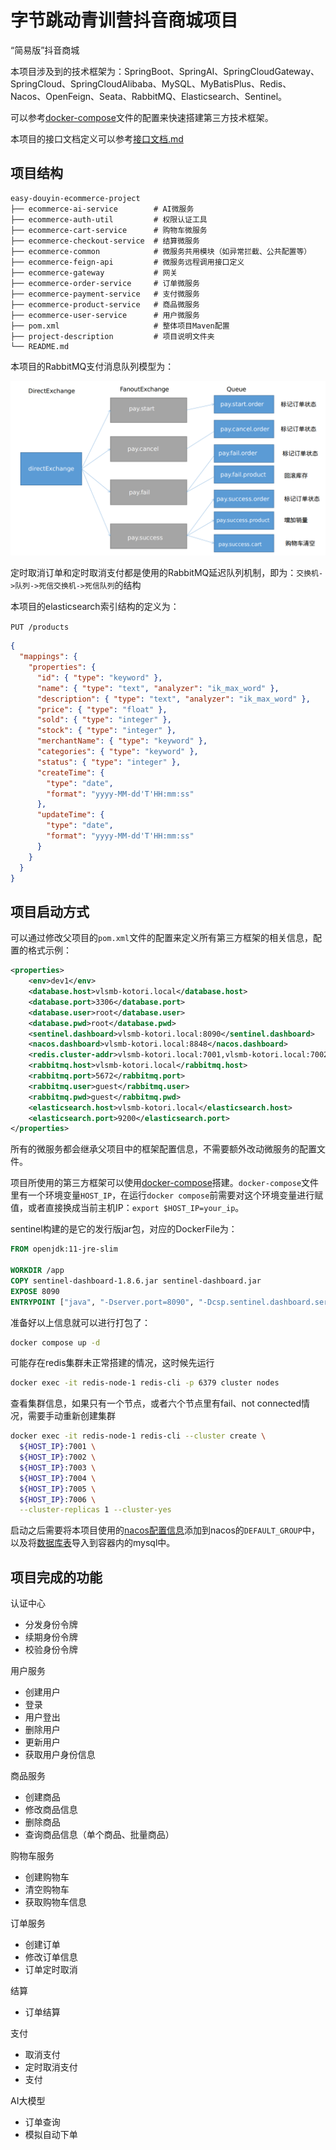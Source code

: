 # 字节跳动青训营抖音商城项目

“简易版”抖音商城

本项目涉及到的技术框架为：SpringBoot、SpringAI、SpringCloudGateway、SpringCloud、SpringCloudAlibaba、MySQL、MyBatisPlus、Redis、Nacos、OpenFeign、Seata、RabbitMQ、Elasticsearch、Sentinel。

可以参考[docker-compose](project-description/docker-compose.yaml)文件的配置来快速搭建第三方技术框架。

本项目的接口文档定义可以参考[接口文档.md](project-description/interface-documentation.md)

## 项目结构

```
easy-douyin-ecommerce-project
├── ecommerce-ai-service        # AI微服务
├── ecommerce-auth-util         # 权限认证工具
├── ecommerce-cart-service      # 购物车微服务
├── ecommerce-checkout-service  # 结算微服务
├── ecommerce-common            # 微服务共用模块（如异常拦截、公共配置等）
├── ecommerce-feign-api         # 微服务远程调用接口定义
├── ecommerce-gateway           # 网关
├── ecommerce-order-service     # 订单微服务
├── ecommerce-payment-service   # 支付微服务
├── ecommerce-product-service   # 商品微服务
├── ecommerce-user-service      # 用户微服务
├── pom.xml                     # 整体项目Maven配置
├── project-description         # 项目说明文件夹
└── README.md
```

本项目的RabbitMQ支付消息队列模型为：

![img.png](project-description/images/img.png)

定时取消订单和定时取消支付都是使用的RabbitMQ延迟队列机制，即为：`交换机->队列->死信交换机->死信队列`的结构

本项目的elasticsearch索引结构的定义为：

`PUT /products`
```json
{
  "mappings": {
    "properties": {
      "id": { "type": "keyword" },
      "name": { "type": "text", "analyzer": "ik_max_word" },
      "description": { "type": "text", "analyzer": "ik_max_word" },
      "price": { "type": "float" },
      "sold": { "type": "integer" },
      "stock": { "type": "integer" },
      "merchantName": { "type": "keyword" },
      "categories": { "type": "keyword" },
      "status": { "type": "integer" },
      "createTime": { 
        "type": "date",
        "format": "yyyy-MM-dd'T'HH:mm:ss"
      },
      "updateTime": { 
        "type": "date",
        "format": "yyyy-MM-dd'T'HH:mm:ss" 
      }
    }
  }
}
```

## 项目启动方式

可以通过修改父项目的`pom.xml`文件的配置来定义所有第三方框架的相关信息，配置的格式示例：

```xml
<properties>
    <env>dev1</env>
    <database.host>vlsmb-kotori.local</database.host>
    <database.port>3306</database.port>
    <database.user>root</database.user>
    <database.pwd>root</database.pwd>
    <sentinel.dashboard>vlsmb-kotori.local:8090</sentinel.dashboard>
    <nacos.dashboard>vlsmb-kotori.local:8848</nacos.dashboard>
    <redis.cluster-addr>vlsmb-kotori.local:7001,vlsmb-kotori.local:7002,vlsmb-kotori.local:7003,vlsmb-kotori.local:7004,vlsmb-kotori.local:7005,vlsmb-kotori.local:7006</redis.cluster-addr>
    <rabbitmq.host>vlsmb-kotori.local</rabbitmq.host>
    <rabbitmq.port>5672</rabbitmq.port>
    <rabbitmq.user>guest</rabbitmq.user>
    <rabbitmq.pwd>guest</rabbitmq.pwd>
    <elasticsearch.host>vlsmb-kotori.local</elasticsearch.host>
    <elasticsearch.port>9200</elasticsearch.port>
</properties>
```

所有的微服务都会继承父项目中的框架配置信息，不需要额外改动微服务的配置文件。

项目所使用的第三方框架可以使用[docker-compose](project-description/docker-compose.yaml)搭建。`docker-compose`文件里有一个环境变量`HOST_IP`，在运行`docker compose`前需要对这个环境变量进行赋值，或者直接换成当前主机IP：`export $HOST_IP=your_ip`。

sentinel构建的是它的发行版jar包，对应的DockerFile为：

```dockerfile
FROM openjdk:11-jre-slim

WORKDIR /app
COPY sentinel-dashboard-1.8.6.jar sentinel-dashboard.jar
EXPOSE 8090
ENTRYPOINT ["java", "-Dserver.port=8090", "-Dcsp.sentinel.dashboard.server=localhost:8090", "-Dproject.name=sentinel-dashboard", "-jar", "sentinel-dashboard.jar"]
```

准备好以上信息就可以进行打包了：

```bash
docker compose up -d
```

可能存在redis集群未正常搭建的情况，这时候先运行

```bash
docker exec -it redis-node-1 redis-cli -p 6379 cluster nodes
```

查看集群信息，如果只有一个节点，或者六个节点里有fail、not connected情况，需要手动重新创建集群

```bash
docker exec -it redis-node-1 redis-cli --cluster create \
  ${HOST_IP}:7001 \
  ${HOST_IP}:7002 \
  ${HOST_IP}:7003 \
  ${HOST_IP}:7004 \
  ${HOST_IP}:7005 \
  ${HOST_IP}:7006 \
  --cluster-replicas 1 --cluster-yes
```

启动之后需要将本项目使用的[nacos配置信息](project-description/nacos/configs)添加到nacos的`DEFAULT_GROUP`中，以及将[数据库表](project-description/sqls)导入到容器内的mysql中。

## 项目完成的功能

认证中心
- 分发身份令牌
- 续期身份令牌
- 校验身份令牌

用户服务
- 创建用户
- 登录
- 用户登出
- 删除用户
- 更新用户
- 获取用户身份信息

商品服务
- 创建商品
- 修改商品信息
- 删除商品
- 查询商品信息（单个商品、批量商品）

购物车服务
- 创建购物车
- 清空购物车
- 获取购物车信息

订单服务
- 创建订单
- 修改订单信息
- 订单定时取消

结算
- 订单结算

支付
- 取消支付
- 定时取消支付
- 支付

AI大模型
- 订单查询
- 模拟自动下单